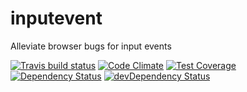 # inputevent

Alleviate browser bugs for input events

[![Travis build status](http://img.shields.io/travis/marcandre/inputevent.svg?style=flat)](https://travis-ci.org/marcandre/inputevent)
[![Code Climate](https://codeclimate.com/github/marcandre/inputevent/badges/gpa.svg)](https://codeclimate.com/github/marcandre/inputevent)
[![Test Coverage](https://codeclimate.com/github/marcandre/inputevent/badges/coverage.svg)](https://codeclimate.com/github/marcandre/inputevent)
[![Dependency Status](https://david-dm.org/marcandre/inputevent.svg)](https://david-dm.org/marcandre/inputevent)
[![devDependency Status](https://david-dm.org/marcandre/inputevent/dev-status.svg)](https://david-dm.org/marcandre/inputevent#info=devDependencies)